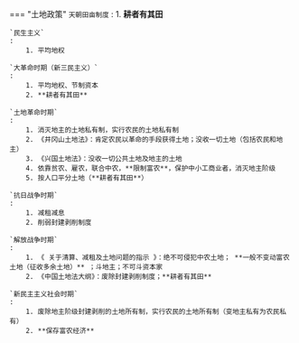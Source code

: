 === "土地政策"
    `天朝田亩制度`
    : 
        1. **耕者有其田**
    
    `民生主义`
    : 
        1. 平均地权
    
    `大革命时期（新三民主义）`
    : 
        1. 平均地权、节制资本
        2. **耕者有其田**
    
    `土地革命时期`
    : 
        1. 消灭地主的土地私有制，实行农民的土地私有制
        2. 《井冈山土地法》：肯定农民以革命的手段获得土地；没收一切土地（包括农民和地主）
        3. 《兴国土地法》：没收一切公共土地及地主的土地
        4. 依靠贫农、雇农，联合中农，**限制富农**，保护中小工商业者，消灭地主阶级
        5. 按人口平分土地（**耕者有其田**）
    
    `抗日战争时期`
    : 
        1. 减租减息
        2. 削弱封建剥削制度
    
    `解放战争时期`
    : 
        1. 《 关于清算、减租及土地问题的指示 》：绝不可侵犯中农土地； **一般不变动富农土地（征收多余土地）** ；斗地主；不可斗资本家
        2. 《中国土地法大纲》：废除封建剥削制度；**耕者有其田**
    
    `新民主主义社会时期`
    : 
        1. 废除地主阶级封建剥削的土地所有制，实行农民的土地所有制（变地主私有为农民私有）
        2. **保存富农经济**
    
    
